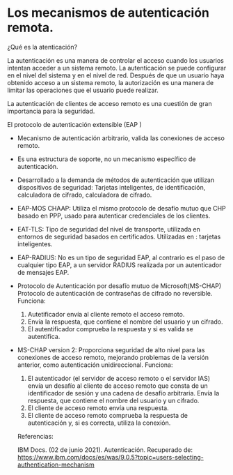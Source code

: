 # Los mecanismos de autenticación remota.

¿Qué es la atenticación?

La autenticación es una manera de controlar el acceso cuando los usuarios intentan acceder a un sistema remoto. La autenticación se puede configurar en el nivel del sistema y en el nivel de red. Después de que un usuario haya obtenido acceso a un sistema remoto, la autorización es una manera de limitar las operaciones que el usuario puede realizar.

La autenticación de clientes de acceso remoto es una cuestión de gran importancia para la seguridad.

El protocolo de autenticación extensible (EAP ) 

* Mecanismo de autenticación arbitrario, valida las conexiones de acceso remoto.

* Es una estructura de soporte, no un mecanismo específico de autenticación. 

* Desarrollado a la demanda de métodos de autenticación que utilizan dispositivos de seguridad: Tarjetas inteligentes, de identificación, calculadora de cifrado, calculadora de cifrado.

* EAP-MOS CHAAP: Utiliza el mismo protocolo de desafío mutuo que CHP basado en PPP, usado para autenticar credenciales de los clientes.
  
* EAT-TLS: Tipo de seguridad del nivel de transporte, utilizada en entornos de seguridad basados en certificados. Utilizadas en : tarjetas inteligentes.

* EAP-RADIUS: No es un tipo de seguridad EAP, al contrario es el paso de cualquier tipo EAP, a un servidor RADIUS realizada por un autenticador de mensajes EAP.

* Protocolo de Autenticación por desafío mutuo de Microsoft(MS-CHAP) Protocolo de autenticación de contraseñas de cifrado no reversible. 
  Funciona: 
    1. Autetificador envía al cliente remoto el acceso remoto. 
    2. Envía la respuesta, que contiene el nombre del usuario y un cifrado. 
    3. El autentificador comprueba la respuesta y si es valida se autentifica.
    
* MS-CHAP version 2: Proporciona seguridad de alto nivel para las conexiones de acceso remoto, mejorando problemas de la versión anterior, como autenticación unidireccional. 
  Funciona: 
    1. El autenticador (el servidor de acceso remoto o el servidor IAS) envía un desafío al cliente de acceso remoto que consta de un identificador de sesión y una cadena de desafío arbitraria.  Envía la respuesta, que contiene el nombre del usuario y un cifrado.
    2. El cliente de acceso remoto envía una respuesta. 
    3. El cliente de acceso remoto comprueba la respuesta de autenticación y, si es correcta, utiliza la conexión.
  
  
  Referencias: 
  
  IBM Docs. (02 de junio 2021). Autenticación. Recuperado de: https://www.ibm.com/docs/es/was/9.0.5?topic=users-selecting-authentication-mechanism 
  
  
